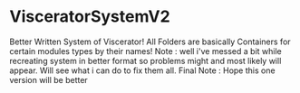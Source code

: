 # VisceratorSystemV2
Better Written System of Viscerator!
All Folders are basically Containers for certain modules types by their names!
Note : well i've messed a bit while recreating system in better format so problems might and most likely will appear. Will see what i can do to fix them all.
Final Note : Hope this one version will be better 
